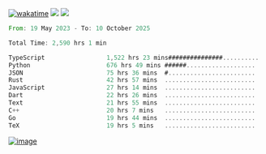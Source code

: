 [![wakatime](https://wakatime.com/badge/user/00eead22-fb14-4dd0-ab8a-3625cafbd50d.svg)](https://wakatime.com/@00eead22-fb14-4dd0-ab8a-3625cafbd50d)
![](https://komarev.com/ghpvc/?username=flatypus)
![](https://pixel.flatypus.me/flatypus?type=tracker)
<!--START_SECTION:waka-->

```rust
From: 19 May 2023 - To: 10 October 2025

Total Time: 2,590 hrs 1 min

TypeScript                 1,522 hrs 23 mins###############..........   58.44 %
Python                     676 hrs 49 mins ######...................   25.98 %
JSON                       75 hrs 36 mins  #........................   02.90 %
Rust                       42 hrs 57 mins  .........................   01.65 %
JavaScript                 27 hrs 14 mins  .........................   01.05 %
Dart                       22 hrs 26 mins  .........................   00.86 %
Text                       21 hrs 55 mins  .........................   00.84 %
C++                        20 hrs 7 mins   .........................   00.77 %
Go                         19 hrs 44 mins  .........................   00.76 %
TeX                        19 hrs 5 mins   .........................   00.73 %
```

<!--END_SECTION:waka-->
[<img alt="image" src="https://github.com/flatypus/flatypus/assets/68029599/0a302dc1-501c-43a0-ae8d-37ec4817f3bd">](https://flatypus.me)

